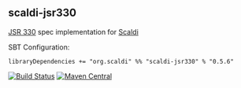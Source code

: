 ## scaldi-jsr330

[JSR 330](https://jcp.org/en/jsr/detail?id=330) spec implementation for [Scaldi](http://scaldi.org)

SBT Configuration:

    libraryDependencies += "org.scaldi" %% "scaldi-jsr330" % "0.5.6"

[![Build Status](https://travis-ci.org/scaldi/scaldi-jsr330.png)](https://travis-ci.org/scaldi/scaldi-jsr330) [![Maven Central](https://maven-badges.herokuapp.com/maven-central/org.scaldi/scaldi-jsr330_2.11/badge.svg)](https://maven-badges.herokuapp.com/maven-central/org.scaldi/scaldi-jsr330_2.11)
